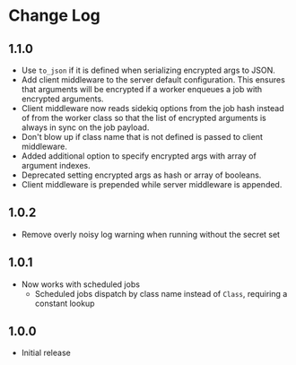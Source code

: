 # Change Log

## 1.1.0

* Use `to_json` if it is defined when serializing encrypted args to JSON.
* Add client middleware to the server default configuration. This ensures that arguments will be encrypted if a worker enqueues a job with encrypted arguments.
* Client middleware now reads sidekiq options from the job hash instead of from the worker class so that the list of encrypted arguments is always in sync on the job payload.
* Don't blow up if class name that is not defined is passed to client middleware.
* Added additional option to specify encrypted args with array of argument indexes.
* Deprecated setting encrypted args as hash or array of booleans.
* Client middleware is prepended while server middleware is appended.

## 1.0.2

* Remove overly noisy log warning when running without the secret set

## 1.0.1

* Now works with scheduled jobs
  * Scheduled jobs dispatch by class name instead of `Class`, requiring a constant lookup

## 1.0.0

* Initial release
